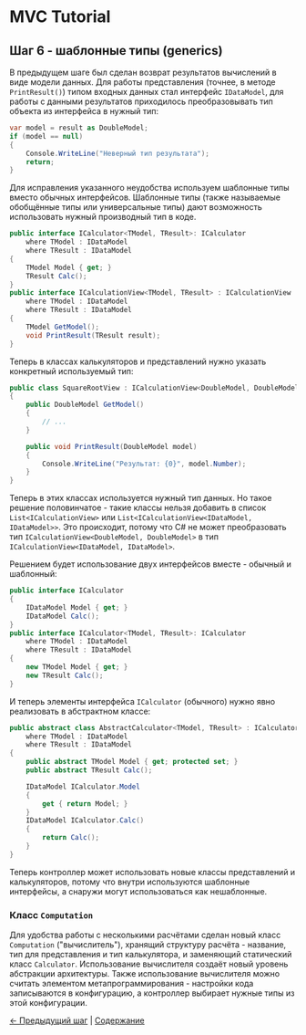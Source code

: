MVC Tutorial
============

## Шаг 6 - шаблонные типы (generics) ##

В предыдущем шаге был сделан возврат результатов вычислений в виде модели данных. Для работы представления (точнее, в
методе `PrintResult()`) типом входных данных стал интерфейс `IDataModel`, для работы с данными результатов приходилось
преобразовывать тип объекта из интерфейса в нужный тип:
```cs
var model = result as DoubleModel;
if (model == null)
{
	Console.WriteLine("Неверный тип результата");
	return;
}
```

Для исправления указанного неудобства используем шаблонные типы вместо обычных интерфейсов. Шаблонные типы (также 
называемые обобщённые типы или универсальные типы) дают возможность использовать нужный производный тип в коде.
```cs
public interface ICalculator<TModel, TResult>: ICalculator 
    where TModel : IDataModel 
	where TResult : IDataModel
{
	TModel Model { get; }
	TResult Calc();
}
public interface ICalculationView<TModel, TResult> : ICalculationView
	where TModel : IDataModel 
	where TResult : IDataModel
{
	TModel GetModel();
	void PrintResult(TResult result);
}
```
Теперь в классах калькуляторов и представлений нужно указать конкретный используемый тип:
```cs
public class SquareRootView : ICalculationView<DoubleModel, DoubleModel>
{
	public DoubleModel GetModel()
	{
		// ...
	}

	public void PrintResult(DoubleModel model)
	{
		Console.WriteLine("Результат: {0}", model.Number);
	}
}
```
Теперь в этих классах используется нужный тип данных. Но такое решение половинчатое - такие классы нельзя добавить в
список `List<ICalculationView>` или `List<ICalculationView<IDataModel, IDataModel>>`. Это происходит, потому что C# не
может преобразовать тип `ICalculationView<DoubleModel, DoubleModel>` в тип `ICalculationView<IDataModel, IDataModel>`.

Решением будет использование двух интерфейсов вместе - обычный и шаблонный:
```cs
public interface ICalculator
{
	IDataModel Model { get; }
	IDataModel Calc();
}
public interface ICalculator<TModel, TResult>: ICalculator 
	where TModel : IDataModel 
	where TResult : IDataModel
{
	new TModel Model { get; }
	new TResult Calc();
}
```
И теперь элементы интерфейса `ICalculator` (обычного) нужно явно реализовать в абстрактном классе:
```cs
public abstract class AbstractCalculator<TModel, TResult> : ICalculator<TModel, TResult>
	where TModel : IDataModel 
	where TResult : IDataModel
{
	public abstract TModel Model { get; protected set; }
	public abstract TResult Calc();

	IDataModel ICalculator.Model
	{
		get { return Model; }
	}
	IDataModel ICalculator.Calc()
	{
		return Calc();
	}
}
```
Теперь контроллер может использовать новые классы представлений и калькуляторов, потому что внутри используются
шаблонные интерфейсы, а снаружи могут использоваться как нешаблонные.

### Класс `Computation` ###

Для удобства работы с несколькими расчётами сделан новый класс `Computation` ("вычислитель"), хранящий структуру
расчёта - название, тип для представления и тип калькулятора, и заменяющий статический класс `Calculator`. 
Использование вычислителя создаёт новый уровень абстракции архитектуры. Также использование вычислителя можно считать
элементом метапрограммирования - настройки кода записываются в конфигурацию, а контроллер выбирает нужные типы из этой
конфигурации.

[← Предыдущий шаг](5-step.md) | [Содержание](index.md)
